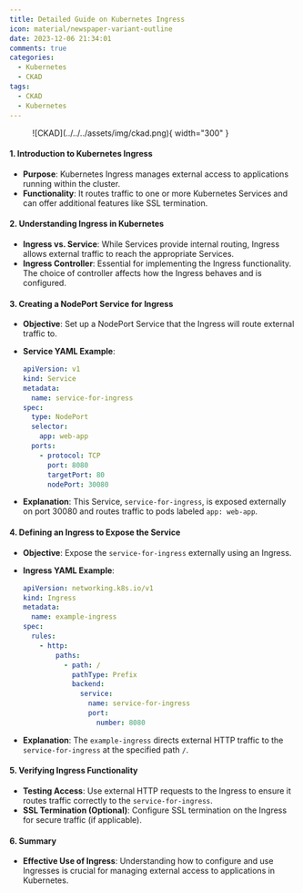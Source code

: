 ```yaml
---
title: Detailed Guide on Kubernetes Ingress
icon: material/newspaper-variant-outline
date: 2023-12-06 21:34:01
comments: true
categories:
  - Kubernetes
  - CKAD
tags:
  - CKAD
  - Kubernetes
---
```


<!-- markdownlint-disable MD033 -->
<figure markdown="span">
  ![CKAD](../../../assets/img/ckad.png){ width="300" }
</figure>

#### 1. Introduction to Kubernetes Ingress

- **Purpose**: Kubernetes Ingress manages external access to applications running within the cluster.
- **Functionality**: It routes traffic to one or more Kubernetes Services and can offer additional features like SSL termination.

#### 2. Understanding Ingress in Kubernetes

- **Ingress vs. Service**: While Services provide internal routing, Ingress allows external traffic to reach the appropriate Services.
- **Ingress Controller**: Essential for implementing the Ingress functionality. The choice of controller affects how the Ingress behaves and is configured.

#### 3. Creating a NodePort Service for Ingress

- **Objective**: Set up a NodePort Service that the Ingress will route external traffic to.
- **Service YAML Example**:

     ```yaml
     apiVersion: v1
     kind: Service
     metadata:
       name: service-for-ingress
     spec:
       type: NodePort
       selector:
         app: web-app
       ports:
         - protocol: TCP
           port: 8080
           targetPort: 80
           nodePort: 30080
     ```

- **Explanation**: This Service, `service-for-ingress`, is exposed externally on port 30080 and routes traffic to pods labeled `app: web-app`.

#### 4. Defining an Ingress to Expose the Service

- **Objective**: Expose the `service-for-ingress` externally using an Ingress.
- **Ingress YAML Example**:

     ```yaml
     apiVersion: networking.k8s.io/v1
     kind: Ingress
     metadata:
       name: example-ingress
     spec:
       rules:
         - http:
             paths:
               - path: /
                 pathType: Prefix
                 backend:
                   service:
                     name: service-for-ingress
                     port:
                       number: 8080
     ```

- **Explanation**: The `example-ingress` directs external HTTP traffic to the `service-for-ingress` at the specified path `/`.

#### 5. Verifying Ingress Functionality

- **Testing Access**: Use external HTTP requests to the Ingress to ensure it routes traffic correctly to the `service-for-ingress`.
- **SSL Termination (Optional)**: Configure SSL termination on the Ingress for secure traffic (if applicable).

#### 6. Summary

- **Effective Use of Ingress**: Understanding how to configure and use Ingresses is crucial for managing external access to applications in Kubernetes.

